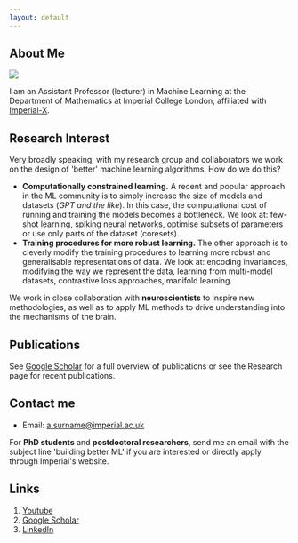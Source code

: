 ```yaml
---
layout: default
---
```


## About Me

<img class="profile-picture" src="DSC08053_mod.png">

I am an Assistant Professor (lecturer) in Machine Learning at the Department of Mathematics at Imperial College London, affiliated with [Imperial-X](https://ix.imperial.ac.uk/).

## Research Interest

Very broadly speaking, with my research group and collaborators we work on the design of 'better' machine learning algorithms. How do we do this?

* **Computationally constrained learning.** A recent and popular approach in the ML community is to simply increase the size of models and datasets (*GPT and the like*). In this case, the computational cost of running and training the models becomes a bottleneck. We look at: few-shot learning, spiking neural networks, optimise subsets of parameters or use only parts of the dataset (coresets).
* **Training procedures for more robust learning.** The other approach is to cleverly modify the training procedures to learning more robust and generalisable representations of data. We look at: encoding invariances, modifying the way we represent the data, learning from multi-model datasets, contrastive loss approaches, manifold learning.

We work in close collaboration with **neuroscientists** to inspire new methodologies, as well as to apply ML methods to drive understanding into the mechanisms of the brain.

## Publications

See [Google Scholar](https://scholar.google.com/citations?user=6y1FmgQAAAAJ&hl=en&oi=ao) for a full overview of publications or see the Research page for recent publications.

## Contact me

* Email: a.surname@imperial.ac.uk

For **PhD students** and **postdoctoral researchers**, send me an email with the subject line 'building better ML' if you are interested or directly apply through Imperial's website.

## Links

1. [Youtube](https://www.youtube.com/@anastasiaborovykh120)
2. [Google Scholar](https://scholar.google.com/citations?user=6y1FmgQAAAAJ&hl=en&oi=ao)
3. [LinkedIn](https://www.linkedin.com/in/anastasia-borovykh-10380584/)

